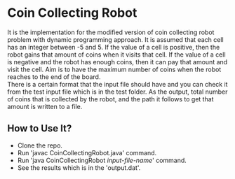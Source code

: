 # Coin Collecting Robot
It is the implementation for the modified version of coin collecting robot problem with dynamic programming approach. It is assumed that each cell has an integer between -5 and 5. If the value of a cell is positive, then the robot gains that amount of coins when it visits that cell. If the value of a cell is negative and the robot has enough coins, then it can pay that amount and visit the cell. Aim is to have the maximum number of coins when the robot reaches to the end of the board.<br/>
There is a certain format that the input file should have and you can check it from the test input file which is in the test folder. As the output, total number of coins that is collected by the robot, and the path it follows to get that amount is written to a file.
## How to Use It?
* Clone the repo.
* Run 'javac CoinCollectingRobot.java' command.
* Run 'java CoinCollectingRobot *input-file-name*' command.
* See the results which is in the 'output.dat'.